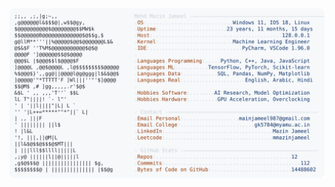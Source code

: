 <picture>
  <source srcset="https://raw.githubusercontent.com/mmazinjameel/mmazinjameel/main/dark_mode.svg?v=1760955131" media="(prefers-color-scheme: dark)">
  <img src="https://raw.githubusercontent.com/mmazinjameel/mmazinjameel/main/light_mode.svg?v=1760955131">
</picture>
